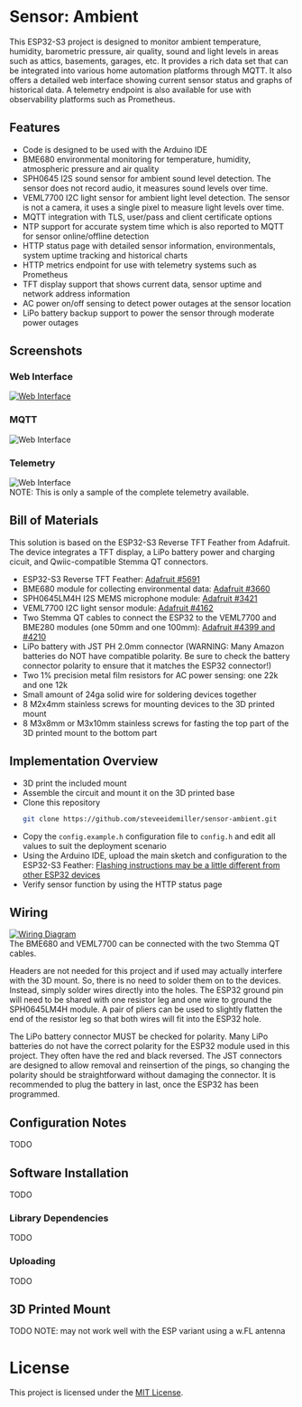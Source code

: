 # Sensor: Ambient
This ESP32-S3 project is designed to monitor ambient temperature, humidity, barometric pressure, air quality, sound and light levels in areas such as attics, basements, garages, etc. It provides a rich data set that can be integrated into various home automation platforms through MQTT. It also offers a detailed web interface showing current sensor status and graphs of historical data. A telemetry endpoint is also available for use with observability platforms such as Prometheus.

## Features
- Code is designed to be used with the Arduino IDE
- BME680 environmental monitoring for temperature, humidity, atmospheric pressure and air quality
- SPH0645 I2S sound sensor for ambient sound level detection. The sensor does not record audio, it measures sound levels over time.
- VEML7700 I2C light sensor for ambient light level detection. The sensor is not a camera, it uses a single pixel to measure light levels over time.
- MQTT integration with TLS, user/pass and client certificate options
- NTP support for accurate system time which is also reported to MQTT for sensor online/offline detection
- HTTP status page with detailed sensor information, environmentals, system uptime tracking and historical charts
- HTTP metrics endpoint for use with telemetry systems such as Prometheus
- TFT display support that shows current data, sensor uptime and network address information
- AC power on/off sensing to detect power outages at the sensor location
- LiPo battery backup support to power the sensor through moderate power outages

## Screenshots

### Web Interface
[![Web Interface](assets/screenshot-web-interface-thumbnail.png)](assets/screenshot-web-interface.png)

### MQTT
![Web Interface](assets/screenshot-mqtt.png)

### Telemetry
![Web Interface](assets/screenshot-telemetry.png)<br/>
NOTE: This is only a sample of the complete telemetry available.

## Bill of Materials
This solution is based on the ESP32-S3 Reverse TFT Feather from Adafruit. The device integrates a TFT display, a LiPo battery power and charging cicuit, and Qwiic-compatible Stemma QT connectors.
- ESP32-S3 Reverse TFT Feather: [Adafruit #5691](https://www.adafruit.com/product/5691)
- BME680 module for collecting environmental data: [Adafruit #3660](https://www.adafruit.com/product/3660)
- SPH0645LM4H I2S MEMS microphone module: [Adafruit #3421](https://www.adafruit.com/product/3421)
- VEML7700 I2C light sensor module: [Adafruit #4162](https://www.adafruit.com/product/4162)
- Two Stemma QT cables to connect the ESP32 to the VEML7700 and BME280 modules (one 50mm and one 100mm): [Adafruit #4399 and #4210](https://www.adafruit.com/product/4399)
- LiPo battery with JST PH 2.0mm connector (WARNING: Many Amazon batteries do NOT have compatible polarity. Be sure to check the battery connector polarity to ensure that it matches the ESP32 connector!)
- Two 1% precision metal film resistors for AC power sensing: one 22k and one 12k
- Small amount of 24ga solid wire for soldering devices together
- 8 M2x4mm stainless screws for mounting devices to the 3D printed mount
- 8 M3x8mm or M3x10mm stainless screws for fasting the top part of the 3D printed mount to the bottom part

## Implementation Overview
- 3D print the included mount
- Assemble the circuit and mount it on the 3D printed base
- Clone this repository
    ```bash
    git clone https://github.com/steveeidemiller/sensor-ambient.git
    ```
- Copy the `config.example.h` configuration file to `config.h` and edit all values to suit the deployment scenario
- Using the Arduino IDE, upload the main sketch and configuration to the ESP32-S3 Feather: [Flashing instructions may be a little different from other ESP32 devices](https://learn.adafruit.com/esp32-s3-reverse-tft-feather/using-with-arduino-ide)
- Verify sensor function by using the HTTP status page

## Wiring
[![Wiring Diagram](assets/wiring-diagram-thumbnail.png)](assets/wiring-diagram.png)<br/>
The BME680 and VEML7700 can be connected with the two Stemma QT cables.

Headers are not needed for this project and if used may actually interfere with the 3D mount. So, there is no need to solder them on to the devices. Instead, simply solder wires directly into the holes. The ESP32 ground pin will need to be shared with one resistor leg and one wire to ground the SPH0645LM4H module. A pair of pliers can be used to slightly flatten the end of the resistor leg so that both wires will fit into the ESP32 hole.

The LiPo battery connector MUST be checked for polarity. Many LiPo batteries do not have the correct polarity for the ESP32 module used in this project. They often have the red and black reversed. The JST connectors are designed to allow removal and reinsertion of the pings, so changing the polarity should be straightforward without damaging the connector. It is recommended to plug the battery in last, once the ESP32 has been programmed.

## Configuration Notes
TODO

## Software Installation
TODO

### Library Dependencies
TODO

### Uploading
TODO

## 3D Printed Mount
TODO
NOTE: may not work well with the ESP variant using a w.FL antenna

# License
This project is licensed under the [MIT License](LICENSE).
